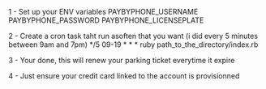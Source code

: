 1 - Set up your ENV variables 
    PAYBYPHONE_USERNAME PAYBYPHONE_PASSWORD PAYBYPHONE_LICENSEPLATE

2 - Create a cron task taht run asoften that you want (i did every 5 minutes between 9am and 7pm)
    */5 09-19 * * * ruby path_to_the_directory/index.rb

3 - Your done, this will renew your parking ticket everytime it expire

4 - Just ensure your credit card linked to the account is provisionned